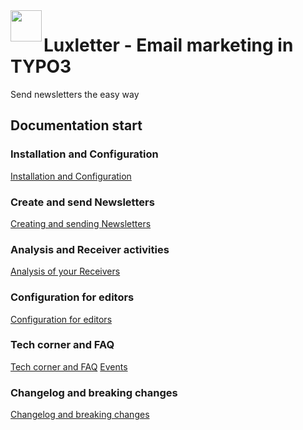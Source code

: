 <img align="left" src="../Resources/Public/Icons/lux.svg" width="50" />

# Luxletter - Email marketing in TYPO3

Send newsletters the easy way

## Documentation start

### Installation and Configuration

[Installation and Configuration](Installation/Index.md)

### Create and send Newsletters

[Creating and sending Newsletters](Newsletter/Index.md)

### Analysis and Receiver activities

[Analysis of your Receivers](Analysis/Index.md)

### Configuration for editors

[Configuration for editors](Editors/Index.md)

### Tech corner and FAQ

[Tech corner and FAQ](Tech/Index.md)
[Events](Tech/Events.md)

### Changelog and breaking changes

[Changelog and breaking changes](Changelog/Index.md)
